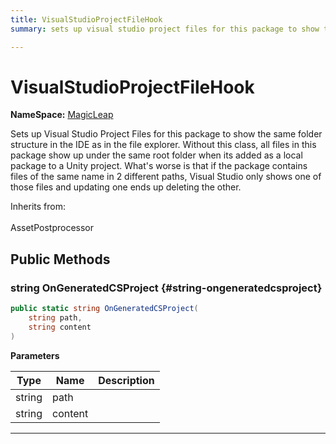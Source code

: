```yaml
---
title: VisualStudioProjectFileHook
summary: sets up visual studio project files for this package to show the same folder structure in the ide as in the file explorer. without this class, all files in this package show up under the same root folder when its added as a local package to a unity project. what's worse is that if the package contains files of the same name in 2 different paths, visual studio only shows one of those files and updating one ends up deleting the other. 

---
```


# VisualStudioProjectFileHook



**NameSpace:** 
[MagicLeap](/versioned_docs/version-22-May-2023/unity-api/api/UnityEditor.XR.MagicLeap/UnityEditor.XR.MagicLeap.md) 


Sets up Visual Studio Project Files for this package to show the same folder structure in the IDE as in the file explorer. Without this class, all files in this package show up under the same root folder when its added as a local package to a Unity project. What's worse is that if the package contains files of the same name in 2 different paths, Visual Studio only shows one of those files and updating one ends up deleting the other.   


Inherits from: <br></br>AssetPostprocessor




## Public Methods

### string OnGeneratedCSProject {#string-ongeneratedcsproject}

```csharp
public static string OnGeneratedCSProject(
    string path,
    string content
)
```


**Parameters**

| Type | Name  | Description  | 
|--|--|--|
| string |path||
| string |content||






-----------


